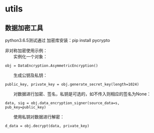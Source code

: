 # utils
## 数据加密工具
python3.6.5测试通过
加密库安装：pip install pycrypto

非对称加密使用示例：  
&emsp;&emsp;实例化一个对象：
```
obj = DataEncryption.AsymmetricEncryption()
```  
&emsp;&emsp;生成公钥及私钥：
```
public_key, private_key = obj.generate_secret_key(length=1024)
```  
&emsp;&emsp;对数据进行加密、签名，私钥是可选的，如不传入则相应的签名为None：
```
data, sig = obj.data_encryption_signer(source_data=s, pub_key=public_key)
```  
&emsp;&emsp;使用私钥对数据进行解密：
```
d_data = obj.decrypt(data, private_key)
```